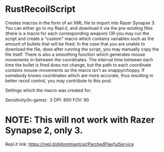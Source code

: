 # RustRecoilScript
Creates macros in the form of an XML file to import into Razer Synapse 3.
You can either go to my Repl.it, and download it via the pre-existing files (there is a macro for each corresponding weapon) OR you may run the script and create a "custom" macro which contains variables such as the amount of bullets that will be fired. In the case that you are unable to download the file, does after running the script, you may manually copy the file itself. There is also a smoothing function which generates mouse movements in-between the coordinates. The interval time between each time the bullet is fired does not change, but the path to each coordinate contains mouse-movements so the macro isn't as snappy/choppy. If somebody knows coordinates which are more accurate, thus resulting in better recoil control, you may contribute to this post.

Settings which the macro was created for:

Sensitivity(In-game): .5
DPI: 800
FOV: 90

# NOTE: This will not work with Razer Synapse 2, only 3. 

Repl.it link: https://repl.it/@jbrotmantcsr/ParchedPlayfulService
